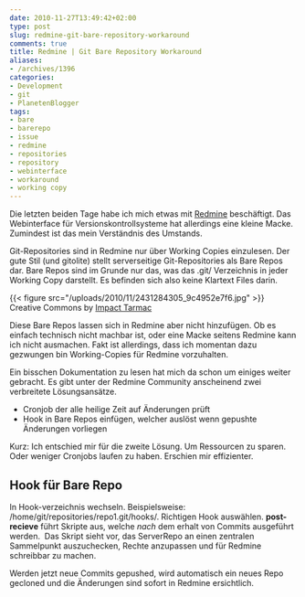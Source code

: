 ```yaml
---
date: 2010-11-27T13:49:42+02:00
type: post
slug: redmine-git-bare-repository-workaround
comments: true
title: Redmine | Git Bare Repository Workaround
aliases:
- /archives/1396
categories:
- Development
- git
- PlanetenBlogger
tags:
- bare
- barerepo
- issue
- redmine
- repositories
- repository
- webinterface
- workaround
- working copy
---
```


Die letzten beiden Tage habe ich mich etwas mit [Redmine](http://www.redmine.org/)
beschäftigt. Das Webinterface für Versionskontrollsysteme hat allerdings eine kleine
Macke. Zumindest ist das mein Verständnis des Umstands.

Git-Repositories sind in Redmine nur über Working Copies einzulesen. Der gute Stil (und gitolite) stellt serverseitige Git-Repositories als Bare Repos dar. Bare Repos sind im Grunde nur das, was das .git/ Verzeichnis in jeder Working Copy darstellt. Es befinden sich also keine Klartext Files darin.

{{< figure src="/uploads/2010/11/2431284305_9c4952e7f6.jpg" >}}
Creative Commons by [Impact Tarmac](http://www.flickr.com/photos/bbcolin/)

Diese Bare Repos lassen sich in Redmine aber nicht hinzufügen. Ob es einfach technisch
nicht machbar ist, oder eine Macke seitens Redmine kann ich nicht ausmachen. Fakt ist allerdings, dass ich momentan dazu gezwungen bin Working-Copies für Redmine vorzuhalten.

Ein bisschen Dokumentation zu lesen hat mich da schon um einiges weiter gebracht. Es gibt unter der Redmine Community anscheinend zwei verbreitete Lösungsansätze.

	
  * Cronjob der alle heilige Zeit auf Änderungen prüft
  * Hook in Bare Repos einfügen, welcher auslöst wenn gepushte Änderungen vorliegen


Kurz: Ich entschied mir für die zweite Lösung. Um Ressourcen zu sparen. Oder weniger Cronjobs laufen zu haben. Erschien mir effizienter.


## Hook für Bare Repo


In Hook-verzeichnis wechseln. Beispielsweise: /home/git/repositories/repo1.git/hooks/. Richtigen Hook auswählen. **post-recieve** führt Skripte aus, welche _nach_ dem erhalt von Commits ausgeführt werden.  Das Skript sieht vor, das ServerRepo an einen zentralen Sammelpunkt auszuchecken, Rechte anzupassen und für Redmine schreibbar zu machen.



Werden jetzt neue Commits gepushed, wird automatisch ein neues Repo gecloned und die Änderungen sind sofort in Redmine ersichtlich.

